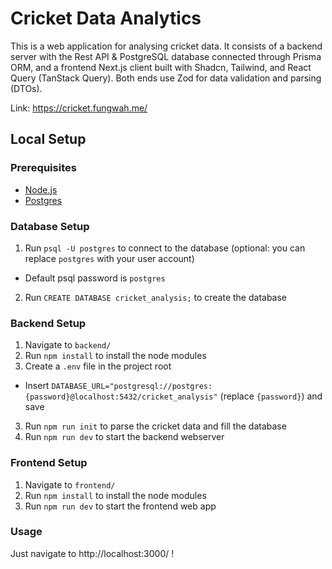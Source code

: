 # Cricket Data Analytics

This is a web application for analysing cricket data. It consists of a backend server with the Rest API & PostgreSQL database connected through Prisma ORM, and a frontend Next.js client built with Shadcn, Tailwind, and React Query (TanStack Query). Both ends use Zod for data validation and parsing (DTOs).

Link: https://cricket.fungwah.me/

## Local Setup

### Prerequisites

- [Node.js](https://nodejs.org/en/download)
- [Postgres](https://www.postgresql.org/download/)

### Database Setup
1. Run `psql -U postgres` to connect to the database (optional: you can replace `postgres` with your user account)
  - Default psql password is `postgres`
2. Run `CREATE DATABASE cricket_analysis;` to create the database

### Backend Setup
1. Navigate to `backend/`
2. Run `npm install` to install the node modules
3. Create a `.env` file in the project root
  - Insert `DATABASE_URL="postgresql://postgres:{password}@localhost:5432/cricket_analysis"` (replace `{password}`) and save
3. Run `npm run init` to parse the cricket data and fill the database
4. Run `npm run dev` to start the backend webserver

### Frontend Setup
1. Navigate to `frontend/`
2. Run `npm install` to install the node modules
3. Run `npm run dev` to start the frontend web app

### Usage
Just navigate to http://localhost:3000/ !